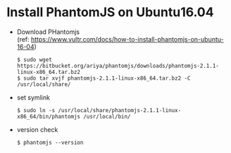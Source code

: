 # Install PhantomJS on Ubuntu16.04
* Download PHantomjs  
(ref: https://www.vultr.com/docs/how-to-install-phantomjs-on-ubuntu-16-04)  
    ```
    $ sudo wget https://bitbucket.org/ariya/phantomjs/downloads/phantomjs-2.1.1-linux-x86_64.tar.bz2  
    $ sudo tar xvjf phantomjs-2.1.1-linux-x86_64.tar.bz2 -C /usr/local/share/  
    ```

* set symlink  
    ```
    $ sudo ln -s /usr/local/share/phantomjs-2.1.1-linux-x86_64/bin/phantomjs /usr/local/bin/  
    ```

* version check  
    ```
    $ phantomjs --version  
    ```
